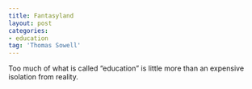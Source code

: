 ```yaml
---
title: Fantasyland
layout: post
categories:
- education
tag: 'Thomas Sowell'
---
```


Too much of what is called “education” is little more than an expensive isolation from reality.
